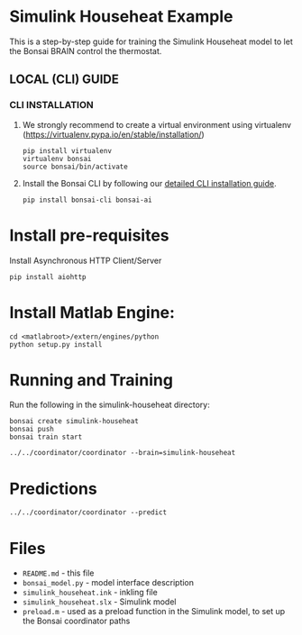 # Simulink Househeat Example

This is a step-by-step guide for training the Simulink Househeat model to let the Bonsai BRAIN control the thermostat.

## LOCAL (CLI) GUIDE

### CLI INSTALLATION
1. We strongly recommend to create a virtual environment using virtualenv (https://virtualenv.pypa.io/en/stable/installation/)
    ```
    pip install virtualenv
    virtualenv bonsai
    source bonsai/bin/activate
    ```

2. Install the Bonsai CLI by following our [detailed CLI installation guide](http://docs.bons.ai/guides/cli-guide.html).

    ```
    pip install bonsai-cli bonsai-ai
    ```

# Install pre-requisites

Install Asynchronous HTTP Client/Server
    
    pip install aiohttp
    
# Install Matlab Engine: 

    
    cd <matlabroot>/extern/engines/python
    python setup.py install
    

# Running and Training

Run the following in the simulink-househeat directory:

    bonsai create simulink-househeat
    bonsai push
    bonsai train start

    ../../coordinator/coordinator --brain=simulink-househeat

# Predictions

    ../../coordinator/coordinator --predict

# Files

* `README.md` - this file
* `bonsai_model.py` - model interface description
* `simulink_househeat.ink` - inkling file
* `simulink_househeat.slx` - Simulink model
* `preload.m` - used as a preload function in the Simulink model, to set up the Bonsai coordinator paths

